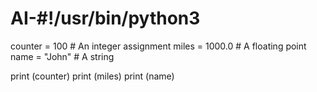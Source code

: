 # AI-#!/usr/bin/python3

counter = 100          # An integer assignment
miles   = 1000.0       # A floating point
name    = "John"       # A string

print (counter)
print (miles)
print (name)
